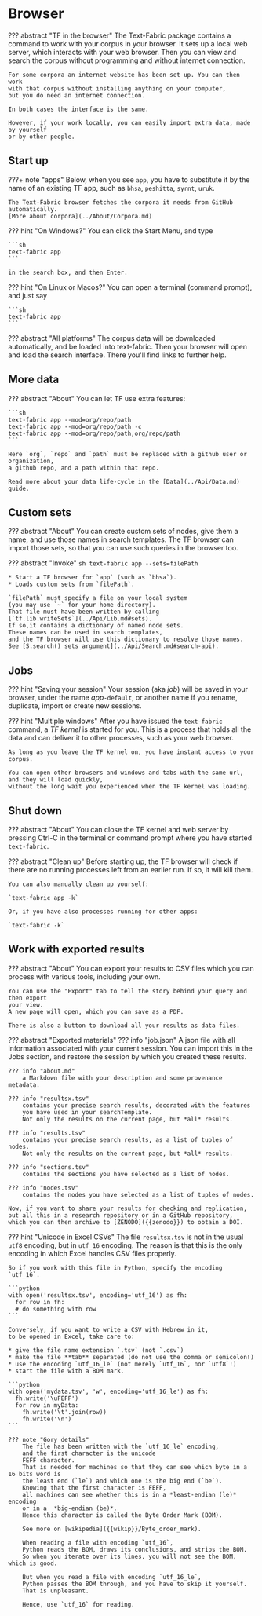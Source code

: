 # Browser

??? abstract "TF in the browser"
    The Text-Fabric package contains a command to
    work with your corpus in your browser.
    It sets up a local web server, which interacts with your web browser.
    Then you can view and search the corpus without programming and without
    internet connection.

    For some corpora an internet website has been set up. You can then work
    with that corpus without installing anything on your computer,
    but you do need an internet connection.

    In both cases the interface is the same.

    However, if your work locally, you can easily import extra data, made by yourself
    or by other people.

## Start up

???+ note "apps"
    Below, when you see `app`, you have to substitute it by the name
    of an existing TF app, such as `bhsa`, `peshitta`, `syrnt`, `uruk`.

    The Text-Fabric browser fetches the corpora it needs from GitHub automatically.
    [More about corpora](../About/Corpora.md)

??? hint "On Windows?"
    You can click the Start Menu, and type

    ```sh
    text-fabric app
    ```

    in the search box, and then Enter.

??? hint "On Linux or Macos?"
    You can open a terminal (command prompt), and just say

    ```sh
    text-fabric app
    ```

??? abstract "All platforms"
    The corpus data will be downloaded automatically,
    and be loaded into text-fabric.
    Then your browser will open and load the search interface.
    There you'll find links to further help.

## More data

??? abstract "About"
    You can let TF use extra features: 

    ```sh
    text-fabric app --mod=org/repo/path
    text-fabric app --mod=org/repo/path -c
    text-fabric app --mod=org/repo/path,org/repo/path
    ```

    Here `org`, `repo` and `path` must be replaced with a github user or organization,
    a github repo, and a path within that repo.

    Read more about your data life-cycle in the [Data](../Api/Data.md) guide.

## Custom sets

??? abstract "About"
    You can create custom sets of nodes, give them a name, and use those names
    in search templates. 
    The TF browser can import those sets, so that you can use such queries in the browser too.

??? abstract "Invoke"
    ```sh
    text-fabric app --sets=filePath
    ```

    * Start a TF browser for `app` (such as `bhsa`).
    * Loads custom sets from `filePath`.

    `filePath` must specify a file on your local system
    (you may use `~` for your home directory).
    That file must have been written by calling
    [`tf.lib.writeSets`](../Api/Lib.md#sets).
    If so,it contains a dictionary of named node sets.
    These names can be used in search templates,
    and the TF browser will use this dictionary to resolve those names.
    See [S.search() sets argument](../Api/Search.md#search-api).

## Jobs

??? hint "Saving your session"
    Your session (aka *job*) will be saved in your browser,
    under the name *app*`-default`,
    or another name if you rename, duplicate, import or create new sessions.

??? hint "Multiple windows"
    After you have issued the `text-fabric` command, a *TF kernel* is started for you.
    This is a process that holds all the data and can deliver it to other processes,
    such as your web browser.

    As long as you leave the TF kernel on, you have instant access to your corpus.

    You can open other browsers and windows and tabs with the same url,
    and they will load quickly,
    without the long wait you experienced when the TF kernel was loading.

## Shut down

??? abstract "About"
    You can close the TF kernel and web server by pressing Ctrl-C in the terminal
    or command prompt where you have started `text-fabric`.

??? abstract "Clean up"
    Before starting up, the TF browser will check if there are no running processes
    left from an earlier run.
    If so, it will kill them.

    You can also manually clean up yourself:

    `text-fabric app -k`
    
    Or, if you have also processes running for other apps:
    
    `text-fabric -k` 

## Work with exported results

??? abstract "About"
    You can export your results to CSV files which you can process with various tools,
    including your own.

    You can use the "Export" tab to tell the story behind your query and then export
    your view.
    A new page will open, which you can save as a PDF.
    
    There is also a button to download all your results as data files.

??? abstract "Exported materials"
    ??? info "job.json"
        A json file with all information associated with your current session.
        You can import this in the Jobs section, and restore the session by which
        you created these results.

    ??? info "about.md"
        a Markdown file with your description and some provenance metadata.

    ??? info "resultsx.tsv"
        contains your precise search results, decorated with the features
        you have used in your searchTemplate.
        Not only the results on the current page, but *all* results.

    ??? info "results.tsv"
        contains your precise search results, as a list of tuples of nodes.
        Not only the results on the current page, but *all* results.

    ??? info "sections.tsv"
        contains the sections you have selected as a list of nodes.

    ??? info "nodes.tsv"
        contains the nodes you have selected as a list of tuples of nodes.

    Now, if you want to share your results for checking and replication,
    put all this in a research repository or in a GitHub repository,
    which you can then archive to [ZENODO]({{zenodo}}) to obtain a DOI.

??? hint "Unicode in Excel CSVs"
    The file `resultsx.tsv` is not in the usual `utf8` encoding,
    but in `utf_16` encoding.
    The reason is that this is the only encoding
    in which Excel handles CSV files properly.

    So if you work with this file in Python, specify the encoding `utf_16`.

    ```python
    with open('resultsx.tsv', encoding='utf_16') as fh:
      for row in fh:
      # do something with row 
    ```

    Conversely, if you want to write a CSV with Hebrew in it,
    to be opened in Excel, take care to:

    * give the file name extension `.tsv` (not `.csv`)
    * make the file **tab** separated (do not use the comma or semicolon!)
    * use the encoding `utf_16_le` (not merely `utf_16`, nor `utf8`!)
    * start the file with a BOM mark.

    ```python
    with open('mydata.tsv', 'w', encoding='utf_16_le') as fh:
      fh.write('\uFEFF')
      for row in myData:
        fh.write('\t'.join(row))
        fh.write('\n')
    ```

    ??? note "Gory details"
        The file has been written with the `utf_16_le` encoding,
        and the first character is the unicode
        FEFF character.
        That is needed for machines so that they can see which byte in a 16 bits word is
        the least end (`le`) and which one is the big end (`be`).
        Knowing that the first character is FEFF,
        all machines can see whether this is in a *least-endian (le)* encoding
        or in a  *big-endian (be)*.
        Hence this character is called the Byte Order Mark (BOM).
        
        See more on [wikipedia]({{wikip}}/Byte_order_mark).

        When reading a file with encoding `utf_16`,
        Python reads the BOM, draws its conclusions, and strips the BOM.
        So when you iterate over its lines, you will not see the BOM, which is good.
        
        But when you read a file with encoding `utf_16_le`,
        Python passes the BOM through, and you have to skip it yourself.
        That is unpleasant.
        
        Hence, use `utf_16` for reading.  
